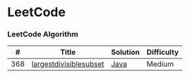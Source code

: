 LeetCode
========

### LeetCode Algorithm


| #   | Title                                                                                                                              | Solution                                                                                        | Difficulty |
| --- | ---------------------------------------------------------------------------------------------------------------------------------- | ----------------------------------------------------------------------------------------------- | ---------- |
| 368 | [largestdivisiblesubset](https://leetcode-cn.com/problems/largest-divisible-subset/)                                              | [Java](./algorithms/java/368.largestdivisiblesubset.java)                                       | Medium     |
